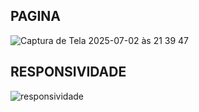 ## PAGINA 
![Captura de Tela 2025-07-02 às 21 39 47](https://github.com/user-attachments/assets/f1c2546d-f303-40a7-887c-22d62c677a98)

## RESPONSIVIDADE

![responsividade](https://github.com/user-attachments/assets/64308789-fb60-4fdb-bc54-9cc44ec0e23d)

